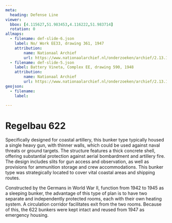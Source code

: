 ```yaml
---
meta:
  heading: Defense Line
viewer:
  bbox: [4.115627,51.983453,4.116222,51.983714]
  rotation: 0
allmaps:
  - filename: def-slide-6.json
    label: No/ Work EE33, drawing 361, 1947
    attribution:
        name: Nationaal Archief
        url: https://www.nationaalarchief.nl/onderzoeken/archief/2.13.167/invnr/717/file/NL-HaNA_2.13.167_717_08?eadID=2.13.167&unitID=717&query=
  - filename: def-slide-5.json
    label: Battery Vineta, Complex EE, drawing 590, 1948
    attribution: 
        name: Nationaal Archief
        url: https://www.nationaalarchief.nl/onderzoeken/archief/2.13.167/invnr/333/file/NL-HaNA_2.13.167_333_01?eadID=2.13.167&unitID=333&query=
geojson:
  - filename: 
    label:

---
```


# Regelbau 622

Specifically designed for coastal artillery, this bunker type typically housed a single heavy gun, with thinner walls, which could be used against naval threats or ground targets. The structure features a thick concrete shell, offering substantial protection against aerial bombardment and artillery fire. The design includes slits for gun access and observation, as well as provisions for ammunition storage and crew accommodations. This bunker type was strategically located to cover vital coastal areas and shipping routes.

Constructed by the Germans in World War II, function from 1942 to 1945 as a  sleeping bunker, the advantage of this type of plan is to have two separate and independently protected rooms, each with their own heating system. A circulation corridor facilitates exit from the two rooms. Because of this, the 622 bunkers were kept intact and reused from 1947 as emergency housing.  